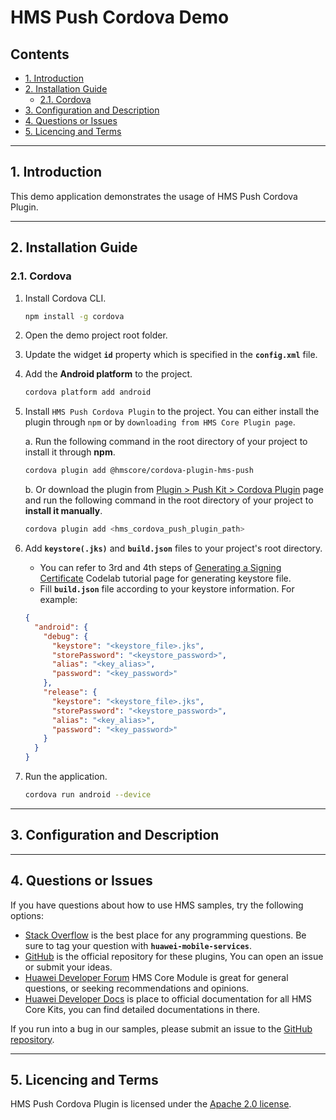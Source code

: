 # HMS Push Cordova Demo

## Contents

- [1. Introduction](#1-introduction)
- [2. Installation Guide](#2-installation-guide)
    - [2.1. Cordova](#21-cordova)
- [3. Configuration and Description](#3-configuration-and-description)
- [4. Questions or Issues](#4-questions-or-issues)
- [5. Licencing and Terms](#5-licencing-and-terms)

---

## 1. Introduction

This demo application demonstrates the usage of HMS Push Cordova Plugin.

---

## 2. Installation Guide

### 2.1. Cordova

1. Install Cordova CLI.

   ```bash
   npm install -g cordova
   ```

2. Open the demo project root folder.

3. Update the widget **`id`** property which is specified in the **`config.xml`** file.

4. Add the **Android platform** to the project.

   ```bash
   cordova platform add android
   ```

5. Install `HMS Push Cordova Plugin` to the project. You can either install the plugin through `npm`
   or by `downloading from HMS Core Plugin page`.

   a. Run the following command in the root directory of your project to install it through **npm**.

   ```bash
   cordova plugin add @hmscore/cordova-plugin-hms-push
   ```

   b. Or download the plugin
   from [Plugin > Push Kit > Cordova Plugin](https://developer.huawei.com/consumer/en/doc/overview/HMS-Core-Plugin?ha_source=hms1)
   page and run the following command in the root directory of your project to **install it
   manually**.

   ```bash
   cordova plugin add <hms_cordova_push_plugin_path>
   ```

6. Add **`keystore(.jks)`** and **`build.json`** files to your project's root directory.

    - You can refer to 3rd and 4th steps
      of [Generating a Signing Certificate](https://developer.huawei.com/consumer/en/codelab/HMSPreparation/index.html#2)
      Codelab tutorial page for generating keystore file.
    - Fill **`build.json`** file according to your keystore information. For example:

   ```json
   {
     "android": {
       "debug": {
         "keystore": "<keystore_file>.jks",
         "storePassword": "<keystore_password>",
         "alias": "<key_alias>",
         "password": "<key_password>"
       },
       "release": {
         "keystore": "<keystore_file>.jks",
         "storePassword": "<keystore_password>",
         "alias": "<key_alias>",
         "password": "<key_password>"
       }
     }
   }
   ```

7. Run the application.

   ```bash
   cordova run android --device
   ```

---

## 3. Configuration and Description

---

## 4. Questions or Issues

If you have questions about how to use HMS samples, try the following options:

- [Stack Overflow](https://stackoverflow.com/questions/tagged/huawei-mobile-services) is the best
  place for any programming questions. Be sure to tag your question
  with **`huawei-mobile-services`**.
- [GitHub](https://github.com/HMS-Core/hms-cordova-plugin) is the official repository for these
  plugins, You can open an issue or submit your ideas.
- [Huawei Developer Forum](https://forums.developer.huawei.com/forumPortal/en/home?fid=0101187876626530001?ha_source=hms1)
  HMS Core Module is great for general questions, or seeking recommendations and opinions.
- [Huawei Developer Docs](https://developer.huawei.com/consumer/en/doc/overview/HMS-Core-Plugin?ha_source=hms1) is
  place to official documentation for all HMS Core Kits, you can find detailed documentations in
  there.

If you run into a bug in our samples, please submit an issue to
the [GitHub repository](https://github.com/HMS-Core/hms-cordova-plugin).

---

## 5. Licencing and Terms

HMS Push Cordova Plugin is licensed under the [Apache 2.0 license](LICENSE).
